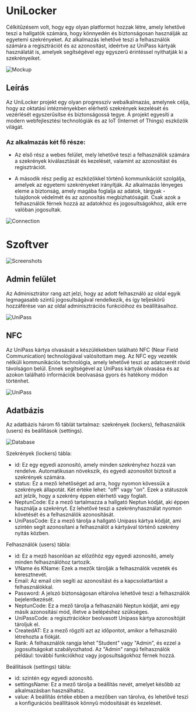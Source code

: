# UniLocker
Célkitűzésem volt, hogy egy olyan platformot hozzak létre, amely lehetővé teszi a hallgatók számára, hogy könnyedén és biztonságosan használják az egyetemi szekrényeket. Az alkalmazás lehetővé teszi a felhasználók számára a regisztrációt és az azonosítást, ideértve az UniPass kártyák használatát is, amelyek segítségével egy egyszerű érintéssel nyithatják ki a szekrényeiket. 

![Mockup](https://unideb.toxy.hu/icons/mockup.png)

## Leírás

Az UniLocker projekt egy olyan progresszív webalkalmazás, amelynek célja, hogy az oktatási intézményekben elérhető szekrények kezelését és vezérlését egyszerűsítse és biztonságossá tegye. A projekt egyesíti a modern webfejlesztési technológiák és az IoT (Internet of Things) eszközök világát.

### Az alkalmazás két fő része:
- Az első rész a webes felület, mely lehetővé teszi a felhasználók számára a szekrények kiválasztását és kezelését, valamint az azonosítást és regisztrációt.

- A második rész pedig az eszközökkel történő kommunikációt szolgálja, amelyek az egyetemi szekrényeket irányítják. Az alkalmazás lényeges eleme a biztonság, amely magába foglalja az adatok, tárgyak - tulajdonok védelmét és az azonosítás megbízhatóságát. Csak azok a felhasználók férnek hozzá az adatokhoz és jogosultságokhoz, akik erre valóban jogosultak.

![Connection](https://unideb.toxy.hu/icons/connection.png)

# Szoftver

![Screenshots](https://unideb.toxy.hu/icons/pwamerged.png)

## Admin felület

Az Adminisztrátor rang azt jelzi, hogy az adott felhasználó az oldal egyik legmagasabb szintű jogosultságával rendelkezik, és így teljeskörű hozzáférése van az oldal adminisztrációs funkcióihoz és beállításaihoz. 

![UniPass](https://unideb.toxy.hu/icons/adminoldal.png)

## NFC 
Az UniPass kártya olvasását a készülékekben található NFC (Near Field Communication) technológiával valósítottam meg. Az NFC egy vezeték nélküli kommunikációs technológia, amely lehetővé teszi az adatcserét rövid távolságon belül. Ennek segítségével az UniPass kártyák olvasása és az azokon található információk beolvasása gyors és hatékony módon történhet. 

![UniPass](https://unideb.toxy.hu/icons/unipass.png)

## Adatbázis
Az adatbázis három fő táblát tartalmaz: szekrények (lockers), felhasználók (users) és beállítások (settings).

![Database](https://unideb.toxy.hu/icons/adatb.png)

Szekrények (lockers) tábla:
- id: Ez egy egyedi azonosító, amely minden szekrényhez hozzá van rendelve. Automatikusan növekszik, és egyedi azonosítót biztosít a szekrények számára.
- status: Ez a mező lehetőséget ad arra, hogy nyomon kövessük a szekrények állapotát. Két értéke lehet: "off" vagy "on". Ezek a státuszok azt jelzik, hogy a szekrény éppen elérhető vagy foglalt.
- NeptunCode: Ez a mező tartalmazza a hallgató Neptun kódját, aki éppen használja a szekrényt. Ez lehetővé teszi a szekrényhasználat nyomon követését és a felhasználók azonosítását.
- UniPassCode: Ez a mező tárolja a hallgató Unipass kártya kódját, ami szintén segít azonosítani a felhasználót a kártyával történő szekrény nyitás közben.

Felhasználók (users) tábla:
- id: Ez a mező hasonlóan az előzőhöz egy egyedi azonosító, amely minden felhasználóhoz tartozik.
- VName és KName: Ezek a mezők tárolják a felhasználók vezeték és keresztnevét.
- Email: Az email cím segíti az azonosítást és a kapcsolattartást a felhasználókkal.
- Password: A jelszó biztonságosan eltárolva lehetővé teszi a felhasználók bejelentkezését.
- NeptunCode: Ez a mező tárolja a felhasználó Neptun kódját, ami egy másik azonosítási mód, illetve a belépéshez szükséges.
- UniPassCode: a regisztrációkor beolvasott Unipass kártya azonosítóját tároljuk el.
- CreatedAT: Ez a mező rögzíti azt az időpontot, amikor a felhasználó létrehozta a fiókját.
- Rank: A felhasználók rangja lehet "Student" vagy "Admin", és ezzel a jogosultságokat szabályozhatod. Az "Admin" rangú felhasználók például: további funkciókhoz vagy jogosultságokhoz férnek hozzá.

Beállítások (settings) tábla:
- id: szintén egy egyedi azonosító.
- settingsName: Ez a mező tárolja a beállítás nevét, amelyet később az alkalmazásban használhatsz.
- value: A beállítás értéke ebben a mezőben van tárolva, és lehetővé teszi a konfigurációs beállítások könnyű módosítását és kezelését.


